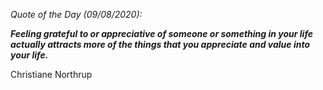 *Quote of the Day (09/08/2020):*

_**Feeling grateful to or appreciative of someone or something in your life actually attracts more of the things that you appreciate and value into your life.**_

Christiane Northrup